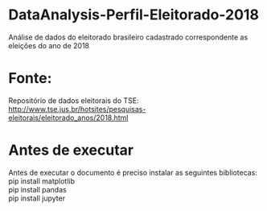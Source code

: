 # DataAnalysis-Perfil-Eleitorado-2018
Análise de dados do eleitorado brasileiro cadastrado correspondente as eleições do ano de 2018

# Fonte:
Repositório de dados eleitorais do TSE: http://www.tse.jus.br/hotsites/pesquisas-eleitorais/eleitorado_anos/2018.html

# Antes de executar
Antes de executar o documento é preciso instalar as seguintes bibliotecas:<br />
pip install matplotlib<br />
pip install pandas<br />
pip install jupyter
